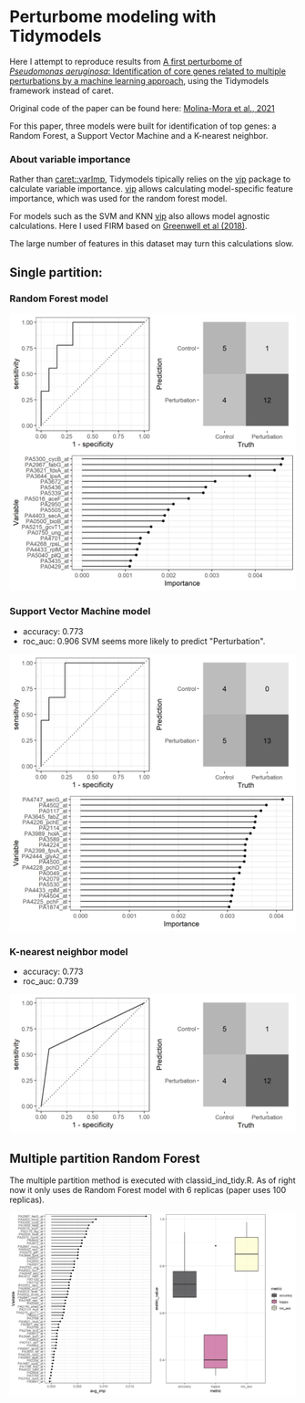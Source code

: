 # Perturbome modeling with Tidymodels

Here I attempt to reproduce results from [A first perturbome of
_Pseudomonas aeruginosa_: Identification of core genes related to 
multiple perturbations by a machine learning 
approach](https://www.sciencedirect.com/science/article/pii/S0303264721000666?casa_token=5gk_UgzOCsUAAAAA:2ZMo4UByW6bLZpLNtN42cuE8a_KZyWsyGjnW5mqQh7SFM8vQCZIVBlJekwqbcqBsoozuzebawwLw), using  the Tidymodels 
framework instead of caret.

Original code of the paper can be found here: [Molina-Mora et al., 2021](https://github.com/josemolina6/Perturbome)

For this paper, three models were built for identification of top 
genes: a Random Forest, a Support Vector Machine and a K-nearest 
neighbor.

### About variable importance

Rather than [caret::varImp](https://github.com/topepo/caret/blob/master/pkg/caret/R/varImp.R), Tidymodels tipically relies on the [vip](https://koalaverse.github.io/vip/index.html)
package to calculate variable importance.
[vip](https://koalaverse.github.io/vip/index.html) allows calculating model-specific feature importance, which was used for the random forest model.

For models such as the SVM and KNN [vip](https://koalaverse.github.io/vip/index.html) also allows model agnostic calculations. Here I used FIRM  based on [Greenwell et al (2018)](https://arxiv.org/abs/1805.04755).

The large number of features in this dataset may turn this calculations slow.

## Single partition:

### Random Forest model

<img src="model_plots.png" alt = "sp_rf_results"/>

### Support Vector Machine model

- accuracy: 0.773
- roc_auc: 0.906
SVM seems more likely to predict "Perturbation".

<img src="svm_model_plots.png" alt = "sp_svm_results"/>


### K-nearest neighbor model

- accuracy: 0.773
- roc_auc: 0.739

<img src="kknn_model_plots.png" alt = "kknn_model_results"/>

## Multiple partition Random Forest

The multiple partition method is executed with classid_ind_tidy.R.
As of right now it only uses de Random Forest model with 6 replicas (paper uses 100 replicas).

<img src="mp_rf_plot.png" alt = "mp_rf_model_results"/>

